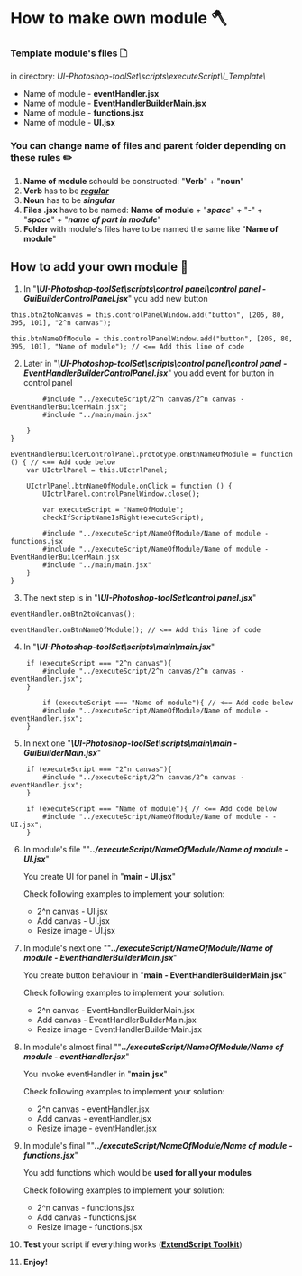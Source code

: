 # How to make own module 🪓

### Template module's files 🗋
in directory: _UI-Photoshop-toolSet\scripts\executeScript\Ι_Template\\_

* Name of module - **eventHandler.jsx**
* Name of module - **EventHandlerBuilderMain.jsx**
* Name of module - **functions.jsx**
* Name of module - **UI.jsx**

### You can change name of files and parent folder depending on these rules ✏️

1. **Name of module** schould be constructed: "**Verb**" + "**noun**"
2. **Verb** has to be [**_regular_**](https://conjugator.reverso.net/conjugation-english-verb-debug.html)
3. **Noun** has to be **_singular_**
4. **Files .jsx** have to be named: **Name of module** + "**_space_**" + "**-**" + "**_space_**" + "**_name of part in module_**"
5. **Folder** with module's files have to be named the same like "**Name of module**"

## How to add your own module 🧱

1. In "**_\UI-Photoshop-toolSet\scripts\control panel\control panel - GuiBuilderControlPanel.jsx_**"
you add new button

```
this.btn2toNcanvas = this.controlPanelWindow.add("button", [205, 80, 395, 101], "2^n canvas");

this.btnNameOfModule = this.controlPanelWindow.add("button", [205, 80, 395, 101], "Name of module"); // <== Add this line of code
```

2. Later in "**_\UI-Photoshop-toolSet\scripts\control panel\control panel - EventHandlerBuilderControlPanel.jsx_**"
you add event for button in control panel

```
        #include "../executeScript/2^n canvas/2^n canvas - EventHandlerBuilderMain.jsx";
        #include "../main/main.jsx"

    }
}

EventHandlerBuilderControlPanel.prototype.onBtnNameOfModule = function () { // <== Add code below
    var UIctrlPanel = this.UIctrlPanel;

    UIctrlPanel.btnNameOfModule.onClick = function () {
        UIctrlPanel.controlPanelWindow.close();

        var executeScript = "NameOfModule";
        checkIfScriptNameIsRight(executeScript);

        #include "../executeScript/NameOfModule/Name of module - functions.jsx
        #include "../executeScript/NameOfModule/Name of module - EventHandlerBuilderMain.jsx
        #include "../main/main.jsx"
    }
}
```

3. The next step is in "**_\UI-Photoshop-toolSet\control panel.jsx_**"

```
eventHandler.onBtn2toNcanvas();

eventHandler.onBtnNameOfModule(); // <== Add this line of code
```

4. In "**_\UI-Photoshop-toolSet\scripts\main\main.jsx_**"

```
    if (executeScript === "2^n canvas"){
        #include "../executeScript/2^n canvas/2^n canvas - eventHandler.jsx"; 
    }

        if (executeScript === "Name of module"){ // <== Add code below
        #include "../executeScript/NameOfModule/Name of module - eventHandler.jsx"; 
    }
```

5. In next one "**_\UI-Photoshop-toolSet\scripts\main\main - GuiBuilderMain.jsx_**"

```
    if (executeScript === "2^n canvas"){
        #include "../executeScript/2^n canvas/2^n canvas - eventHandler.jsx"; 
    }

    if (executeScript === "Name of module"){ // <== Add code below
        #include "../executeScript/NameOfModule/Name of module - - UI.jsx"; 
    }
```

6. In module's file ""**_../executeScript/NameOfModule/Name of module - UI.jsx_**"

    You create UI for panel in "**main - UI.jsx**"

    Check following examples to implement your solution:

    * 2^n canvas - UI.jsx
    * Add canvas - UI.jsx
    * Resize image - UI.jsx

6. In module's next one ""**_../executeScript/NameOfModule/Name of module - EventHandlerBuilderMain.jsx_**"

    You create button behaviour in "**main - EventHandlerBuilderMain.jsx**"

    Check following examples to implement your solution:

    * 2^n canvas - EventHandlerBuilderMain.jsx
    * Add canvas - EventHandlerBuilderMain.jsx
    * Resize image - EventHandlerBuilderMain.jsx

7. In module's almost final ""**_../executeScript/NameOfModule/Name of module - eventHandler.jsx_**"

    You invoke eventHandler in "**main.jsx**"

    Check following examples to implement your solution:

    * 2^n canvas - eventHandler.jsx
    * Add canvas - eventHandler.jsx
    * Resize image - eventHandler.jsx

8. In module's final ""**_../executeScript/NameOfModule/Name of module - functions.jsx_**"

    You add functions which would be **used for all your modules**

    Check following examples to implement your solution:

    * 2^n canvas - functions.jsx
    * Add canvas - functions.jsx
    * Resize image - functions.jsx

9. **Test** your script if everything works ([**ExtendScript Toolkit**](https://flylib.com/books/en/1.513.1.60/1/))

10. **Enjoy!**
